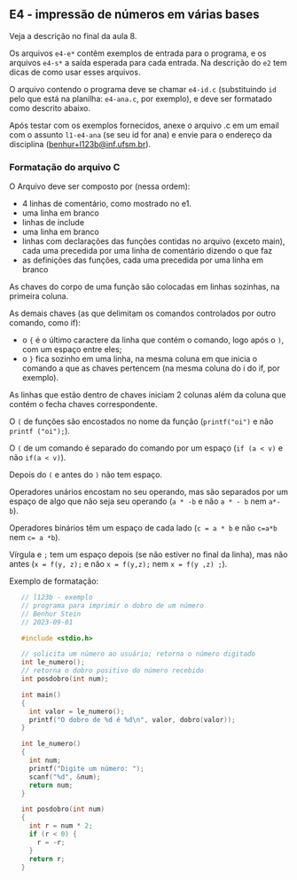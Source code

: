 ## E4 - impressão de números em várias bases

Veja a descrição no final da aula 8.

Os arquivos `e4-e*` contêm exemplos de entrada para o programa, e os arquivos `e4-s*` a saída esperada para cada entrada. Na descrição do `e2` tem dicas de como usar esses arquivos.

O arquivo contendo o programa deve se chamar `e4-id.c` (substituindo `id` pelo que está na planilha: `e4-ana.c`, por exemplo), e deve ser formatado como descrito abaixo.

Após testar com os exemplos fornecidos, anexe o arquivo .c em um email com o assunto `l1-e4-ana` (se seu id for ana) e envie para o endereço da disciplina (benhur+l123b@inf.ufsm.br).

### Formatação do arquivo C

O Arquivo deve ser composto por (nessa ordem):
- 4 linhas de comentário, como mostrado no e1.
- uma linha em branco
- linhas de include
- uma linha em branco
- linhas com declarações das funções contidas no arquivo (exceto main), cada uma precedida por uma linha de comentário dizendo o que faz
- as definições das funções, cada uma precedida por uma linha em branco

As chaves do corpo de uma função são colocadas em linhas sozinhas, na primeira coluna.

As demais chaves (as que delimitam os comandos controlados por outro comando, como if):
- o `{` é o último caractere da linha que contém o comando, logo após o `)`, com um espaço entre eles;
- o `}` fica sozinho em uma linha, na mesma coluna em que inicia o comando a que as chaves pertencem (na mesma coluna do i do if, por exemplo).

As linhas que estão dentro de chaves iniciam 2 colunas além da coluna que contém o fecha chaves correspondente.

O `(` de funções são encostados no nome da função (`printf("oi")` e não `printf ("oi");`).

O `(` de um comando é separado do comando por um espaço (`if (a < v)` e não `if(a < v)`).

Depois do `(` e antes do `)` não tem espaço.

Operadores unários encostam no seu operando, mas são separados por um espaço de algo que não seja seu operando (`a * -b` e não `a * - b` nem `a*-b`).

Operadores binários têm um espaço de cada lado (`c = a * b` e não `c=a*b` nem `c= a *b`).

Vírgula e `;` tem um espaço depois (se não estiver no final da linha), mas não antes (`x = f(y, z);` e não `x = f(y,z);` nem `x = f(y ,z) ;`).

Exemplo de formatação:
```c
   // l123b - exemplo
   // programa para imprimir o dobro de um número
   // Benhur Stein
   // 2023-09-01

   #include <stdio.h>

   // solicita um número ao usuário; retorna o número digitado
   int le_numero();
   // retorna o dobro positivo do número recebido
   int posdobro(int num);

   int main()
   {
     int valor = le_numero();
     printf("O dobro de %d é %d\n", valor, dobro(valor));
   }

   int le_numero()
   {
     int num;
     printf("Digite um número: ");
     scanf("%d", &num);
     return num;
   }

   int posdobro(int num)
   {
     int r = num * 2;
     if (r < 0) {
       r = -r;
     }
     return r;
   }
```
